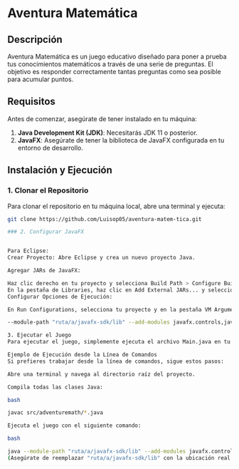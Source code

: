 # Aventura Matemática

## Descripción
Aventura Matemática es un juego educativo diseñado para poner a prueba tus conocimientos matemáticos a través de una serie de preguntas. El objetivo es responder correctamente tantas preguntas como sea posible para acumular puntos.

## Requisitos

Antes de comenzar, asegúrate de tener instalado en tu máquina:

1. **Java Development Kit (JDK)**: Necesitarás JDK 11 o posterior.
2. **JavaFX**: Asegúrate de tener la biblioteca de JavaFX configurada en tu entorno de desarrollo.

## Instalación y Ejecución

### 1. Clonar el Repositorio

Para clonar el repositorio en tu máquina local, abre una terminal y ejecuta:

```bash
git clone https://github.com/Luisop05/aventura-matem-tica.git

### 2. Configurar JavaFX


Para Eclipse:
Crear Proyecto: Abre Eclipse y crea un nuevo proyecto Java.

Agregar JARs de JavaFX:

Haz clic derecho en tu proyecto y selecciona Build Path > Configure Build Path.
En la pestaña de Libraries, haz clic en Add External JARs... y selecciona todos los archivos .jar de la carpeta lib de JavaFX.
Configurar Opciones de Ejecución:

En Run Configurations, selecciona tu proyecto y en la pestaña VM Arguments, agrega:

--module-path "ruta/a/javafx-sdk/lib" --add-modules javafx.controls,javafx.fxml

3. Ejecutar el Juego
Para ejecutar el juego, simplemente ejecuta el archivo Main.java en tu IDE. Asegúrate de que todas las clases (Game.java, Player.java, Question.java) estén en el mismo paquete (adventuremath).

Ejemplo de Ejecución desde la Línea de Comandos
Si prefieres trabajar desde la línea de comandos, sigue estos pasos:

Abre una terminal y navega al directorio raíz del proyecto.

Compila todas las clases Java:

bash

javac src/adventuremath/*.java

Ejecuta el juego con el siguiente comando:

bash

java --module-path "ruta/a/javafx-sdk/lib" --add-modules javafx.controls -cp src adventuremath.Main
(Asegúrate de reemplazar "ruta/a/javafx-sdk/lib" con la ubicación real de tu carpeta lib de JavaFX.)



